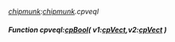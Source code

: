 _[chipmunk](../../modules/chipmunk/chipmunk-module.md):[chipmunk](../../modules/chipmunk/chipmunk-module.md).cpveql_
##### Function cpveql:[cpBool](../../modules/chipmunk/chipmunk-cpbool.md)( v1:[cpVect](../../modules/chipmunk/chipmunk-cpvect.md),v2:[cpVect](../../modules/chipmunk/chipmunk-cpvect.md) )
